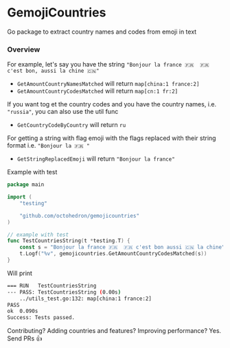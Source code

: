 # GemojiCountries

Go package to extract country names and codes from emoji in text

### Overview
For example, let's say you have the string `"Bonjour la france 🇫🇷  🇫🇷 c'est bon, aussi la chine 🇨🇳"`

+ `GetAmountCountryNamesMatched` will return `map[china:1 france:2]`
+ `GetAmountCountryCodesMatched` will return `map[cn:1 fr:2]`

If you want tog et the country codes and you have the country names, i.e. `"russia"`, you can also use the util func

+ `GetCountryCodeByCountry` will return `ru`

For getting a string with flag emoji with the flags replaced with their string format i.e. `"Bonjour la 🇫🇷 "`

+ `GetStringReplacedEmoji` will return `"Bonjour la france"`

Example with test

```go
package main

import (
	"testing"

	"github.com/octohedron/gemojicountries"
)

// example with test
func TestCountriesString(t *testing.T) {
	const s = "Bonjour la france 🇫🇷  🇫🇷 c'est bon aussi 🇨🇳 la chine"
	t.Logf("%v", gemojicountries.GetAmountCountryCodesMatched(s))
}
```

Will print

```bash
=== RUN   TestCountriesString
--- PASS: TestCountriesString (0.00s)
	../utils_test.go:132: map[china:1 france:2]
PASS
ok 	0.090s
Success: Tests passed.
```

Contributing? Adding countries and features? Improving performance? Yes. Send PRs 👍
